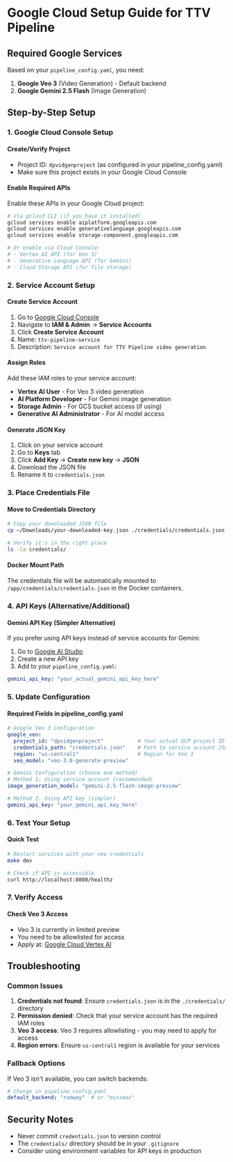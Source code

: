# Google Cloud Setup Guide for TTV Pipeline

## Required Google Services
Based on your `pipeline_config.yaml`, you need:

1. **Google Veo 3** (Video Generation) - Default backend
2. **Google Gemini 2.5 Flash** (Image Generation)

## Step-by-Step Setup

### 1. Google Cloud Console Setup

#### Create/Verify Project
- Project ID: `dpvidgenproject` (as configured in your pipeline_config.yaml)
- Make sure this project exists in your Google Cloud Console

#### Enable Required APIs
Enable these APIs in your Google Cloud project:
```bash
# Via gcloud CLI (if you have it installed)
gcloud services enable aiplatform.googleapis.com
gcloud services enable generativelanguage.googleapis.com
gcloud services enable storage-component.googleapis.com

# Or enable via Cloud Console:
# - Vertex AI API (for Veo 3)
# - Generative Language API (for Gemini)
# - Cloud Storage API (for file storage)
```

### 2. Service Account Setup

#### Create Service Account
1. Go to [Google Cloud Console](https://console.cloud.google.com/)
2. Navigate to **IAM & Admin** → **Service Accounts**
3. Click **Create Service Account**
4. Name: `ttv-pipeline-service`
5. Description: `Service account for TTV Pipeline video generation`

#### Assign Roles
Add these IAM roles to your service account:
- **Vertex AI User** - For Veo 3 video generation
- **AI Platform Developer** - For Gemini image generation
- **Storage Admin** - For GCS bucket access (if using)
- **Generative AI Administrator** - For AI model access

#### Generate JSON Key
1. Click on your service account
2. Go to **Keys** tab
3. Click **Add Key** → **Create new key** → **JSON**
4. Download the JSON file
5. Rename it to `credentials.json`

### 3. Place Credentials File

#### Move to Credentials Directory
```bash
# Copy your downloaded JSON file
cp ~/Downloads/your-downloaded-key.json ./credentials/credentials.json

# Verify it's in the right place
ls -la credentials/
```

#### Docker Mount Path
The credentials file will be automatically mounted to `/app/credentials/credentials.json` in the Docker containers.

### 4. API Keys (Alternative/Additional)

#### Gemini API Key (Simpler Alternative)
If you prefer using API keys instead of service accounts for Gemini:

1. Go to [Google AI Studio](https://aistudio.google.com/app/apikey)
2. Create a new API key
3. Add to your `pipeline_config.yaml`:
```yaml
gemini_api_key: "your_actual_gemini_api_key_here"
```

### 5. Update Configuration

#### Required Fields in pipeline_config.yaml
```yaml
# Google Veo 3 Configuration
google_veo:
  project_id: "dpvidgenproject"           # Your actual GCP project ID
  credentials_path: "credentials.json"    # Path to service account JSON
  region: "us-central1"                   # Region for Veo 3
  veo_model: "veo-3.0-generate-preview"

# Gemini Configuration (choose one method)
# Method 1: Using service account (recommended)
image_generation_model: "gemini-2.5-flash-image-preview"

# Method 2: Using API key (simpler)
gemini_api_key: "your_gemini_api_key_here"
```

### 6. Test Your Setup

#### Quick Test
```bash
# Restart services with your new credentials
make dev

# Check if API is accessible
curl http://localhost:8000/healthz
```

### 7. Verify Access

#### Check Veo 3 Access
- Veo 3 is currently in limited preview
- You need to be allowlisted for access
- Apply at: [Google Cloud Vertex AI](https://cloud.google.com/vertex-ai)

## Troubleshooting

### Common Issues
1. **Credentials not found**: Ensure `credentials.json` is in the `./credentials/` directory
2. **Permission denied**: Check that your service account has the required IAM roles
3. **Veo 3 access**: Veo 3 requires allowlisting - you may need to apply for access
4. **Region errors**: Ensure `us-central1` region is available for your services

### Fallback Options
If Veo 3 isn't available, you can switch backends:
```yaml
# Change in pipeline_config.yaml
default_backend: "runway"  # or "minimax"
```

## Security Notes
- Never commit `credentials.json` to version control
- The `credentials/` directory should be in your `.gitignore`
- Consider using environment variables for API keys in production
